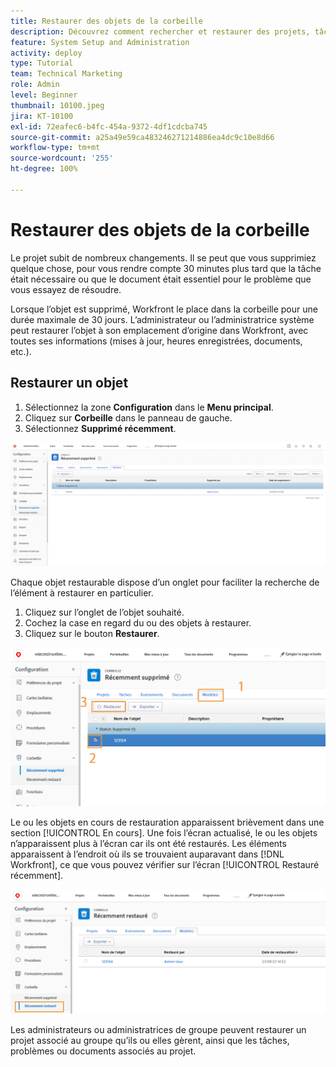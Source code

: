 ```yaml
---
title: Restaurer des objets de la corbeille
description: Découvrez comment rechercher et restaurer des projets, tâches ou problèmes supprimés dans la corbeille.
feature: System Setup and Administration
activity: deploy
type: Tutorial
team: Technical Marketing
role: Admin
level: Beginner
thumbnail: 10100.jpeg
jira: KT-10100
exl-id: 72eafec6-b4fc-454a-9372-4df1cdcba745
source-git-commit: a25a49e59ca483246271214886ea4dc9c10e8d66
workflow-type: tm+mt
source-wordcount: '255'
ht-degree: 100%

---
```


# Restaurer des objets de la corbeille

Le projet subit de nombreux changements. Il se peut que vous supprimiez quelque chose, pour vous rendre compte 30 minutes plus tard que la tâche était nécessaire ou que le document était essentiel pour le problème que vous essayez de résoudre.

Lorsque l’objet est supprimé, Workfront le place dans la corbeille pour une durée maximale de 30 jours. L’administrateur ou l’administratrice système peut restaurer l’objet à son emplacement d’origine dans Workfront, avec toutes ses informations (mises à jour, heures enregistrées, documents, etc.).

## Restaurer un objet

1. Sélectionnez la zone **Configuration** dans le **Menu principal**.
1. Cliquez sur **Corbeille** dans le panneau de gauche.
1. Sélectionnez **Supprimé récemment**.

![Section « Supprimé récemment » de la corbeille dans la zone de configuration](assets/admin-fund-recycle-bin-1.png)

Chaque objet restaurable dispose d’un onglet pour faciliter la recherche de l’élément à restaurer en particulier.

1. Cliquez sur l’onglet de l’objet souhaité.
1. Cochez la case en regard du ou des objets à restaurer.
1. Cliquez sur le bouton **Restaurer**.

![Éléments sélectionnés dans la corbeille](assets/admin-fund-recycle-bin-2.png)

Le ou les objets en cours de restauration apparaissent brièvement dans une section [!UICONTROL En cours]. Une fois l’écran actualisé, le ou les objets n’apparaissent plus à l’écran car ils ont été restaurés. Les éléments apparaissent à l’endroit où ils se trouvaient auparavant dans [!DNL Workfront], ce que vous pouvez vérifier sur l’écran [!UICONTROL Restauré récemment].

![Section Restauré récemment de la corbeille dans la zone de configuration](assets/admin-fund-recycle-bin-3.png)

Les administrateurs ou administratrices de groupe peuvent restaurer un projet associé au groupe qu’ils ou elles gèrent, ainsi que les tâches, problèmes ou documents associés au projet.

<!---
learn more URL
Restoring deleted items
Viewing items that have been recently restored
--->
